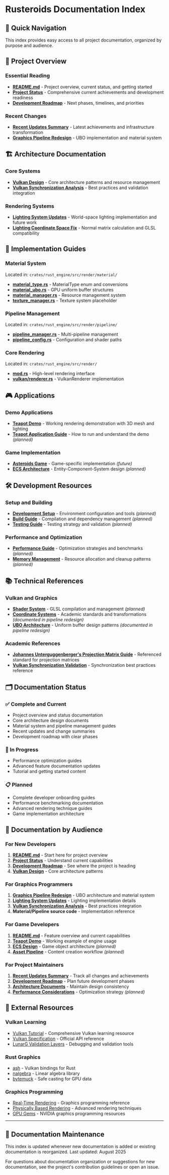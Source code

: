 # Rusteroids Documentation Index

## 📖 Quick Navigation

This index provides easy access to all project documentation, organized by purpose and audience.

## 🎯 Project Overview

### Essential Reading
- **[README.md](../README.md)** - Project overview, current status, and getting started
- **[Project Status](PROJECT_STATUS.md)** - Comprehensive current achievements and development readiness
- **[Development Roadmap](DEVELOPMENT_ROADMAP.md)** - Next phases, timelines, and priorities

### Recent Changes
- **[Recent Updates Summary](RECENT_UPDATES_SUMMARY.md)** - Latest achievements and infrastructure transformation
- **[Graphics Pipeline Redesign](GRAPHICS_PIPELINE_REDESIGN.md)** - UBO implementation and material system

## 🏗️ Architecture Documentation

### Core Systems
- **[Vulkan Design](VULKAN_DESIGN.md)** - Core architecture patterns and resource management
- **[Vulkan Synchronization Analysis](VULKAN_SYNCHRONIZATION_ANALYSIS.md)** - Best practices and validation integration

### Rendering Systems
- **[Lighting System Updates](lighting-system-updates.md)** - World-space lighting implementation and future work
- **[Lighting Coordinate Space Fix](lighting-coordinate-space-fix.md)** - Normal matrix calculation and GLSL compatibility

## 🔧 Implementation Guides

### Material System
Located in: `crates/rust_engine/src/render/material/`
- **[material_type.rs](../crates/rust_engine/src/render/material/material_type.rs)** - MaterialType enum and conversions
- **[material_ubo.rs](../crates/rust_engine/src/render/material/material_ubo.rs)** - GPU uniform buffer structures  
- **[material_manager.rs](../crates/rust_engine/src/render/material/material_manager.rs)** - Resource management system
- **[texture_manager.rs](../crates/rust_engine/src/render/material/texture_manager.rs)** - Texture system placeholder

### Pipeline Management
Located in: `crates/rust_engine/src/render/pipeline/`
- **[pipeline_manager.rs](../crates/rust_engine/src/render/pipeline/pipeline_manager.rs)** - Multi-pipeline management
- **[pipeline_config.rs](../crates/rust_engine/src/render/pipeline/pipeline_config.rs)** - Configuration and shader paths

### Core Rendering
Located in: `crates/rust_engine/src/render/`
- **[mod.rs](../crates/rust_engine/src/render/mod.rs)** - High-level rendering interface
- **[vulkan/renderer.rs](../crates/rust_engine/src/render/vulkan/renderer.rs)** - VulkanRenderer implementation

## 🎮 Applications

### Demo Applications
- **[Teapot Demo](../teapot_app/src/main.rs)** - Working rendering demonstration with 3D mesh and lighting
- **[Teapot Application Guide](APPLICATION_GUIDE.md)** - How to run and understand the demo *(planned)*

### Game Implementation
- **[Asteroids Game](../crates/asteroids/)** - Game-specific implementation *(future)*
- **[ECS Architecture](ECS_DESIGN.md)** - Entity-Component-System design *(planned)*

## 🛠️ Development Resources

### Setup and Building
- **[Development Setup](DEVELOPMENT_SETUP.md)** - Environment configuration and tools *(planned)*
- **[Build Guide](BUILD_GUIDE.md)** - Compilation and dependency management *(planned)*
- **[Testing Guide](TESTING_GUIDE.md)** - Testing strategy and validation *(planned)*

### Performance and Optimization
- **[Performance Guide](PERFORMANCE_GUIDE.md)** - Optimization strategies and benchmarks *(planned)*
- **[Memory Management](MEMORY_MANAGEMENT.md)** - Resource allocation and cleanup patterns *(planned)*

## 📚 Technical References

### Vulkan and Graphics
- **[Shader System](SHADER_SYSTEM.md)** - GLSL compilation and management *(planned)*
- **[Coordinate Systems](COORDINATE_SYSTEMS.md)** - Academic standards and transformations *(documented in pipeline redesign)*
- **[UBO Architecture](UBO_ARCHITECTURE.md)** - Uniform buffer design patterns *(documented in pipeline redesign)*

### Academic References
- **[Johannes Unterguggenberger's Projection Matrix Guide](https://johannesugb.github.io/gpu-programming/setting-up-a-proper-vulkan-projection-matrix/)** - Referenced standard for projection matrices
- **[Vulkan Synchronization Validation](https://johannesugb.github.io)** - Synchronization best practices reference

## 🗂️ Documentation Status

### ✅ Complete and Current
- Project overview and status documentation
- Core architecture design documents
- Material system and pipeline management guides
- Recent updates and change summaries
- Development roadmap with clear phases

### 🔄 In Progress
- Performance optimization guides
- Advanced feature documentation updates
- Tutorial and getting started content

### 📋 Planned
- Complete developer onboarding guides
- Performance benchmarking documentation
- Advanced rendering technique guides
- Game implementation architecture

## 🎯 Documentation by Audience

### For New Developers
1. **[README.md](../README.md)** - Start here for project overview
2. **[Project Status](PROJECT_STATUS.md)** - Understand current capabilities
3. **[Development Roadmap](DEVELOPMENT_ROADMAP.md)** - See where the project is heading
4. **[Vulkan Design](VULKAN_DESIGN.md)** - Core architecture patterns

### For Graphics Programmers
1. **[Graphics Pipeline Redesign](GRAPHICS_PIPELINE_REDESIGN.md)** - UBO architecture and material system
2. **[Lighting System Updates](lighting-system-updates.md)** - Lighting implementation details
3. **[Vulkan Synchronization Analysis](VULKAN_SYNCHRONIZATION_ANALYSIS.md)** - Best practices integration
4. **Material/Pipeline source code** - Implementation reference

### For Game Developers
1. **[README.md](../README.md)** - Feature overview and current capabilities
2. **[Teapot Demo](../teapot_app/src/main.rs)** - Working example of engine usage
3. **[ECS Design](ECS_DESIGN.md)** - Game object architecture *(planned)*
4. **[Asset Pipeline](ASSET_PIPELINE.md)** - Content creation workflow *(planned)*

### For Project Maintainers
1. **[Recent Updates Summary](RECENT_UPDATES_SUMMARY.md)** - Track all changes and achievements
2. **[Development Roadmap](DEVELOPMENT_ROADMAP.md)** - Plan future development phases
3. **[Architecture Documents](VULKAN_DESIGN.md)** - Maintain design consistency
4. **[Performance Considerations](PERFORMANCE_GUIDE.md)** - Optimization strategy *(planned)*

## 🔗 External Resources

### Vulkan Learning
- [Vulkan Tutorial](https://vulkan-tutorial.com/) - Comprehensive Vulkan learning resource
- [Vulkan Specification](https://www.khronos.org/vulkan/) - Official API reference
- [LunarG Validation Layers](https://vulkan.lunarg.com/doc/sdk) - Debugging and validation tools

### Rust Graphics
- [ash](https://docs.rs/ash/) - Vulkan bindings for Rust
- [nalgebra](https://nalgebra.org/) - Linear algebra library
- [bytemuck](https://docs.rs/bytemuck/) - Safe casting for GPU data

### Graphics Programming
- [Real-Time Rendering](http://www.realtimerendering.com/) - Graphics programming reference
- [Physically Based Rendering](https://pbr-book.org/) - Advanced rendering techniques
- [GPU Gems](https://developer.nvidia.com/gpugems) - NVIDIA graphics programming resources

---

## 📝 Documentation Maintenance

This index is updated whenever new documentation is added or existing documentation is reorganized. Last updated: August 2025

For questions about documentation organization or suggestions for new documentation, see the project's contribution guidelines or open an issue.
